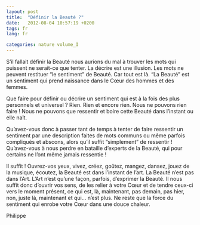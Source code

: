 ```yaml
---
layout: post
title:  "Définir la Beauté ?"
date:   2012-08-04 10:57:19 +0200
tags: fr
lang: fr

categories: nature volume_I
---
```

S’il fallait définir la Beauté nous aurions du mal à trouver les mots qui puissent ne serait-ce que tenter. La décrire est une illusion. Les mots ne peuvent restituer “le sentiment” de Beauté. Car tout est là. “La Beauté” est un sentiment qui prend naissance dans le Cœur des hommes et des femmes.

Que faire pour définir ou décrire un sentiment qui est à la fois des plus personnels et universel ? Rien. Rien et encore rien. Nous ne pouvons rien faire ! Nous ne pouvons que ressentir et boire cette Beauté dans l’instant ou elle naît.

Qu’avez-vous donc à passer tant de temps à tenter de faire ressentir un sentiment par une description faites de mots communs ou même parfois compliqués et abscons, alors qu’il suffit “simplement” de ressentir ! Qu’avez-vous à nous perdre en bataille d’experts de la Beauté, qui pour certains ne l’ont même jamais ressentie !

Il suffit ! Ouvrez-vos yeux, vivez, créez, goûtez, mangez, dansez, jouez de la musique, écoutez, la Beauté est dans l’instant de l’art. La Beauté n’est pas dans l’Art. L’Art n’est qu’une façon, parfois, d’exprimer la Beauté. Il nous suffit donc d’ouvrir vos sens, de les relier à votre Cœur et de tendre ceux-ci vers le moment présent, ce qui est, là, maintenant, pas demain, pas hier, non, juste là, maintenant et qui… n’est plus. Ne reste que la force du sentiment qui enrobe votre Cœur dans une douce chaleur.

Philippe

<!-- 
Ce(tte) œuvre est mise à disposition selon les termes de la Licence Creative Commons Attribution - Pas d’Utilisation Commerciale 4.0 International.
-->